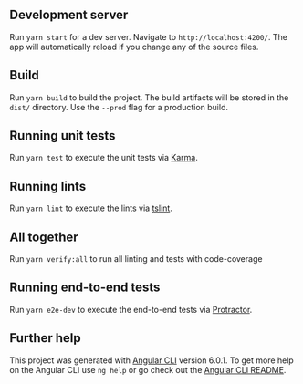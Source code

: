 
## Development server

Run `yarn start` for a dev server. Navigate to `http://localhost:4200/`. The app will automatically reload if you change any of the source files.

## Build

Run `yarn build` to build the project. The build artifacts will be stored in the `dist/` directory. Use the `--prod` flag for a production build.

## Running unit tests

Run `yarn test` to execute the unit tests via [Karma](https://karma-runner.github.io).

## Running lints

Run `yarn lint` to execute the lints via [tslint](https://palantir.github.io/tslint/rules/).

## All together

Run `yarn verify:all` to run all linting and tests with code-coverage

## Running end-to-end tests

Run `yarn e2e-dev` to execute the end-to-end tests via [Protractor](http://www.protractortest.org/).

## Further help

This project was generated with [Angular CLI](https://github.com/angular/angular-cli) version 6.0.1.
To get more help on the Angular CLI use `ng help` or go check out the [Angular CLI README](https://github.com/angular/angular-cli/blob/master/README.md).
